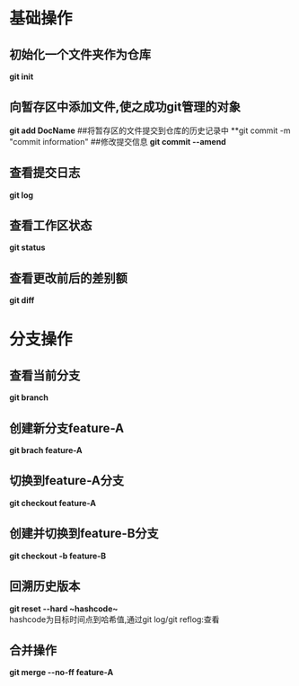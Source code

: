 # 基础操作
## 初始化一个文件夹作为仓库
**git init**
## 向暂存区中添加文件,使之成功git管理的对象
**git add DocName**
##将暂存区的文件提交到仓库的历史记录中
**git commit -m "commit information"
##修改提交信息
**git commit --amend**
## 查看提交日志
**git log**
## 查看工作区状态
**git status**
## 查看更改前后的差别额
**git diff**
# 分支操作
## 查看当前分支
**git branch**
## 创建新分支feature-A
**git brach feature-A**
## 切换到feature-A分支
**git checkout feature-A**
## 创建并切换到feature-B分支
**git checkout -b feature-B**
## 回溯历史版本
**git reset --hard ~hashcode~**  
hashcode为目标时间点到哈希值,通过git log/git reflog:查看
## 合并操作
**git merge --no-ff feature-A**


